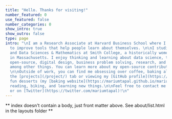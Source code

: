 ```yaml
---
title: "Hello. Thanks for visiting!"
number_featured: 0
use_featured: false
number_categories: 0
show_intro: true
show_outro: false
type: page
intro: "\nI am a Research Associate at Harvard Business School where I work with data
  to improve tools that help people learn about themselves. \n\nI studied Statistical
  and Data Sciences & Mathematics at Smith College, a historically women's college
  in Massachusetts. I enjoy thinking and learning about data science, technology advancement,
  open-source, digital design, business problem solving, research, and technical communication
  among other things. You can learn more about my open-source contributions by visiting
  \n\nOutside of work, you can find me obsessing over coffee, baking all sorts of
  the [projects](/project/) tab or viewing my [GitHub profile](https://github.com/mariumtapal).
  fun desserts (my [baking website](https://mariumtapal.github.io/marium-bakes/)),
  reading, biking, and learning new things.\n\nFeel free to contact me via [email](mailto::mariumtapal@gmail.com)
  or on [Twitter](https://twitter.com/mariumtapal)!\n"
---
```


** index doesn't contain a body, just front matter above.
See about/list.html in the layouts folder **